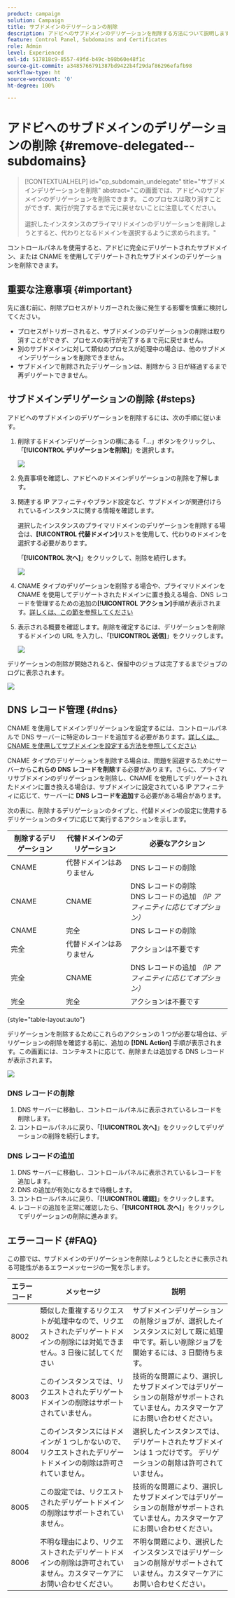 ```yaml
---
product: campaign
solution: Campaign
title: サブドメインのデリゲーションの削除
description: アドビへのサブドメインのデリゲーションを削除する方法について説明します。
feature: Control Panel, Subdomains and Certificates
role: Admin
level: Experienced
exl-id: 517818c9-8557-49fd-b49c-b98b60e48f1c
source-git-commit: a3485766791387bd9422b4f29daf86296efafb98
workflow-type: ht
source-wordcount: '0'
ht-degree: 100%

---
```


# アドビへのサブドメインのデリゲーションの削除 {#remove-delegated--subdomains}

>[!CONTEXTUALHELP]
>id="cp_subdomain_undelegate"
>title="サブドメインデリゲーションを削除"
>abstract="この画面では、アドビへのサブドメインのデリゲーションを削除できます。 このプロセスは取り消すことができず、実行が完了するまで元に戻せないことに注意してください。<br><br>選択したインスタンスのプライマリドメインのデリゲーションを削除しようとすると、代わりとなるドメインを選択するように求められます。"

コントロールパネルを使用すると、アドビに完全にデリゲートされたサブドメイン、または CNAME を使用してデリゲートされたサブドメインのデリゲーションを削除できます。

## 重要な注意事項 {#important}

先に進む前に、削除プロセスがトリガーされた後に発生する影響を慎重に検討してください。

* プロセスがトリガーされると、サブドメインのデリゲーションの削除は取り消すことができず、プロセスの実行が完了するまで元に戻せません。
* 別のサブドメインに対して類似のプロセスが処理中の場合は、他のサブドメインデリゲーションを削除できません。
* サブドメインで削除されたデリゲーションは、削除から 3 日が経過するまで再デリゲートできません。

## サブドメインデリゲーションの削除 {#steps}

アドビへのサブドメインのデリゲーションを削除するには、次の手順に従います。

1. 削除するドメインデリゲーションの横にある「...」ボタンをクリックし、「**[!UICONTROL デリゲーションを削除]**」を選択します。

   ![](assets/undelegate-subdomain.png)

1. 免責事項を確認し、アドビへのドメインデリゲーションの削除を了解します。

1. 関連する IP アフィニティやブランド設定など、サブドメインが関連付けられているインスタンスに関する情報を確認します。

   選択したインスタンスのプライマリドメインのデリゲーションを削除する場合は、**[!UICONTROL 代替ドメイン]**&#x200B;リストを使用して、代わりのドメインを選択する必要があります。

   「**[!UICONTROL 次へ]**」をクリックして、削除を続行します。

   ![](assets/undelegate-subdomain-details.png)

1. CNAME タイプのデリゲーションを削除する場合や、プライマリドメインを CNAME を使用してデリゲートされたドメインに置き換える場合、DNS レコードを管理するための追加の&#x200B;**[!UICONTROL アクション]**&#x200B;手順が表示されます。[詳しくは、この節を参照してください](#dns)

1. 表示される概要を確認します。削除を確定するには、デリゲーションを削除するドメインの URL を入力し、「**[!UICONTROL 送信]**」をクリックします。

   ![](assets/undelegate-submit.png)

デリゲーションの削除が開始されると、保留中のジョブは完了するまでジョブのログに表示されます。

![](assets/undelegate-job.png)

## DNS レコード管理 {#dns}

CNAME を使用してドメインデリゲーションを設定するには、コントロールパネルで DNS サーバーに特定のレコードを追加する必要があります。[詳しくは、CNAME を使用してサブドメインを設定する方法を参照してください](setting-up-new-subdomain.md#use-cnames)

CNAME タイプのデリゲーションを削除する場合は、問題を回避するためにサーバーから&#x200B;**これらの DNS レコードを削除**&#x200B;する必要があります。さらに、プライマリサブドメインのデリゲーションを削除し、CNAME を使用してデリゲートされたドメインに置き換える場合は、サブドメインに設定されている IP アフィニティに応じて、サーバーに **DNS レコードを追加**&#x200B;する必要がある場合があります。

次の表に、削除するデリゲーションのタイプと、代替ドメインの設定に使用するデリゲーションのタイプに応じて実行するアクションを示します。

| 削除するデリゲーション | 代替ドメインのデリゲーション | 必要なアクション |
|  ---  |  ---  |  ---  |
| CNAME | 代替ドメインはありません | DNS レコードの削除 |
| CNAME | CNAME | DNS レコードの削除<br/>DNS レコードの追加 *（IP アフィニティに応じてオプション）* |
| CNAME | 完全 | DNS レコードの削除 |
| 完全 | 代替ドメインはありません | アクションは不要です |
| 完全 | CNAME | DNS レコードの追加 *（IP アフィニティに応じてオプション）* |
| 完全 | 完全 | アクションは不要です |

{style="table-layout:auto"}

デリゲーションを削除するためにこれらのアクションの 1 つが必要な場合は、デリゲーションの削除を確認する前に、追加の **[!DNL Action]** 手順が表示されます。この画面には、コンテキストに応じて、削除または追加する DNS レコードが表示されます。

![](assets/action-step.png)

### DNS レコードの削除

1. DNS サーバーに移動し、コントロールパネルに表示されているレコードを削除します。
1. コントロールパネルに戻り、「**[!UICONTROL 次へ]**」をクリックしてデリゲーションの削除を続行します。

### DNS レコードの追加

1. DNS サーバーに移動し、コントロールパネルに表示されているレコードを追加します。
1. DNS の追加が有効になるまで待機します。
1. コントロールパネルに戻り、「**[!UICONTROL 確認]**」をクリックします。
1. レコードの追加を正常に確認したら、「**[!UICONTROL 次へ]**」をクリックしてデリゲーションの削除に進みます。

## エラーコード {#FAQ}

この節では、サブドメインのデリゲーションを削除しようとしたときに表示される可能性があるエラーメッセージの一覧を示します。

| エラーコード | メッセージ | 説明 |
|  ---  |  ---  |  ---  |
| 8002 | 類似した重複するリクエストが処理中なので、リクエストされたデリゲートドメインの削除には対処できません。3 日後に試してください | サブドメインデリゲーションの削除ジョブが、選択したインスタンスに対して既に処理中です。新しい削除ジョブを開始するには、3 日間待ちます。 |
| 8003 | このインスタンスでは、リクエストされたデリゲートドメインの削除はサポートされていません。 | 技術的な問題により、選択したサブドメインではデリゲーションの削除がサポートされていません。カスタマーケアにお問い合わせください。 |
| 8004 | このインスタンスにはドメインが 1 つしかないので、リクエストされたデリゲートドメインの削除は許可されていません。 | 選択したインスタンスでは、デリゲートされたサブドメインは 1 つだけです。 デリゲーションの削除は許可されていません。 |
| 8005 | この設定では、リクエストされたデリゲートドメインの削除はサポートされていません。 | 技術的な問題により、選択したサブドメインではデリゲーションの削除がサポートされていません。カスタマーケアにお問い合わせください。 |
| 8006 | 不明な理由により、リクエストされたデリゲートドメインの削除は許可されていません。カスタマーケアにお問い合わせください。 | 不明な問題により、選択したインスタンスではデリゲーションの削除がサポートされていません。カスタマーケアにお問い合わせください。 |
